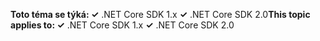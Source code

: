 <span data-ttu-id="a212f-101">**Toto téma se týká: ✓** .NET Core SDK 1.x **✓** .NET Core SDK 2.0</span><span class="sxs-lookup"><span data-stu-id="a212f-101">**This topic applies to: ✓** .NET Core SDK 1.x **✓** .NET Core SDK 2.0</span></span>
